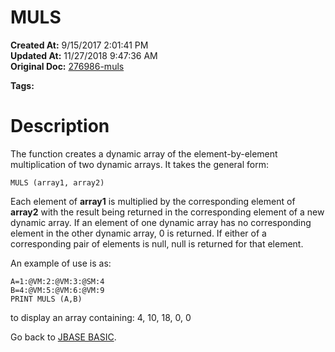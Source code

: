 # MULS

**Created At:** 9/15/2017 2:01:41 PM  
**Updated At:** 11/27/2018 9:47:36 AM  
**Original Doc:** [276986-muls](https://docs.jbase.com/36868-jbase-basic/276986-muls)  

**Tags:**
<badge text='mathematical operations' vertical='middle' />
<badge text='dynamic arrays' vertical='middle' />

# Description

The function creates a dynamic array of the element-by-element multiplication of two dynamic arrays. It takes the general form:

```
MULS (array1, array2)
```

Each element of **array1** is multiplied by the corresponding element of **array2** with the result being returned in the corresponding element of a new dynamic array. If an element of one dynamic array has no corresponding element in the other dynamic array, 0 is returned. If either of a corresponding pair of elements is null, null is returned for that element.

An example of use is as:

```
A=1:@VM:2:@VM:3:@SM:4
B=4:@VM:5:@VM:6:@VM:9
PRINT MULS (A,B)
```

to display an array containing: 4, 10, 18, 0, 0



Go back to [JBASE BASIC](./../jbase-basic-programmers-reference-guide).
